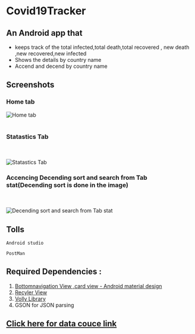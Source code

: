 # Covid19Tracker

## An Android app that 

* keeps track of the total infected,total death,total recovered , new death ,new recovered,new infected
* Shows the details by country name
* Accend and decend by country name

## Screenshots

### Home tab
![Home tab](https://github.com/PlabonKumarsaha/Covid19Tracker/blob/master/img/115822367_770355600404063_7032126148418135679_n.jpg)
<br><br>

### Statastics Tab
<br><br>
![Statastics Tab](https://github.com/PlabonKumarsaha/Covid19Tracker/blob/master/img/115912435_1026119047807537_1200504976755290649_n.jpg)

### Accencing Decending sort and search from Tab stat(Decending sort is done in the image)
<br><br>
![Decending sort and search from Tab stat](https://github.com/PlabonKumarsaha/Covid19Tracker/blob/master/img/109316744_404463703846197_7591293020354454844_n.jpg)



## Tolls
 ```
 Android studio

 PostMan
 ```

## Required Dependencies : 

 
1. [Bottomnavigation View ,card view - Android material design](https://material.io/develop/android/docs/getting-started/) <br>
2. [Recyler View](https://developer.android.com/jetpack/androidx/releases/recyclerview) <br>
3. [Volly Library](https://developer.android.com/training/volley) <br>
4. GSON for JSON parsing

##  [Click here for data couce link](https://api.covid19api.com/summary)


